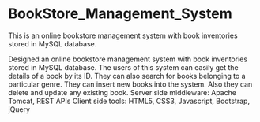 # BookStore_Management_System
This is an online bookstore management system with book inventories stored in MySQL database. 

Designed an online bookstore management system with book inventories stored in MySQL database.
The users of this system can easily get the details of a book by its ID.
They can also search for books belonging to a particular genre.
They can insert new books into the system.
Also they can delete and update any existing book.
Server side middleware: Apache Tomcat, REST APIs
Client side tools: HTML5, CSS3, Javascript, Bootstrap, jQuery
